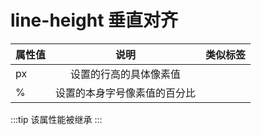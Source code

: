 # line-height 垂直对齐

<!-- | Tables        | Are           | Cool  |
| ------------- |:-------------:| -----:|
| col 3 is      | right-aligned | $1600 |
| col 2 is      | centered      |   $12 |
| zebra stripes | are neat      |    $1 | -->

| 属性值 |             说明             | 类似标签 |
| ------ | :--------------------------: | -------: |
| px     |    设置的行高的具体像素值    |          |
| %      | 设置的本身字号像素值的百分比 |          |

:::tip
该属性能被继承
:::
